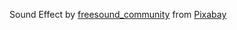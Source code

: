 Sound Effect by <a href="https://pixabay.com/users/freesound_community-46691455/?utm_source=link-attribution&utm_medium=referral&utm_campaign=music&utm_content=90387">freesound_community</a> from <a href="https://pixabay.com//?utm_source=link-attribution&utm_medium=referral&utm_campaign=music&utm_content=90387">Pixabay</a>